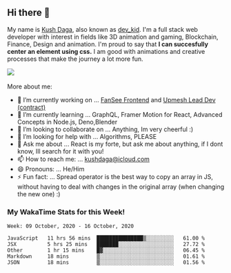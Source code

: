## Hi there 👋
My name is [Kush Daga](https://kushdaga.webflow.io), also known as [dev_kid](https://instagram.com/dev_kid). I'm a full stack web developer with interest in fields like 3D animation and gaming, Blockchain, Finance, Design and animation. I'm proud to say that **I can succesfully center an element using css.** I am good with animations and creative processes that make the journey a lot more fun.

![](https://komarev.com/ghpvc/?username=kush-daga&style=flat-square&color=red)
<br></br>
More about me:

- 🔭 I’m currently working on ... [FanSee Frontend](https://fansee.in) and [Upmesh Lead Dev (contract)](https://upmesh.io)
- 🌱 I’m currently learning ... GraphQL, Framer Motion for React, Advanced Concepts in Node.js, Deno,Blender
- 👯 I’m looking to collaborate on ... Anything, Im very cheerful :)
- 🤔 I’m looking for help with ... Algorithms, PLEASE
- 💬 Ask me about ... React is my forte, but ask me about anything, if I dont know, Ill search for it with you! 
- 📫 How to reach me: ... kushdaga@icloud.com
- 😄 Pronouns: ... He/Him
- ⚡ Fun fact: ... Spread operator is the best way to copy an array in JS, without having to deal with changes in the original array (when changing the new one) :)

### My WakaTime Stats for this Week!
<!--START_SECTION:waka-->
```text
Week: 09 October, 2020 - 16 October, 2020

JavaScript   11 hrs 56 mins  ███████████████▒░░░░░░░░░   61.00 % 
JSX          5 hrs 25 mins   ███████░░░░░░░░░░░░░░░░░░   27.72 % 
Other        1 hr 15 mins    █▓░░░░░░░░░░░░░░░░░░░░░░░   06.45 % 
Markdown     18 mins         ▒░░░░░░░░░░░░░░░░░░░░░░░░   01.61 % 
JSON         18 mins         ▒░░░░░░░░░░░░░░░░░░░░░░░░   01.56 % 
```
<!--END_SECTION:waka-->
